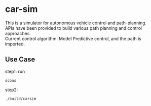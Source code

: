 # car-sim
This is a simulator for autonomous vehicle control and path-planning. \
APIs have been provided to build various path planning and control approaches. \
Current control algorithm: Model Predictive control, and the path is imported.

## Use Case
step1: run
```
scons
```
step2: 
```
./build/carsim
```
